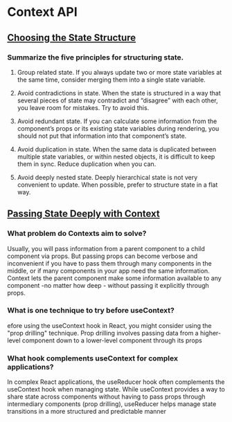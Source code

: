 # Context API

## [Choosing the State Structure](https://react.dev/learn/choosing-the-state-structure)

### Summarize the five principles for structuring state.

1. Group related state. If you always update two or more state variables at the same time, consider merging them into a single state variable.

1. Avoid contradictions in state. When the state is structured in a way that several pieces of state may contradict and “disagree” with each other, you leave room for mistakes. Try to avoid this.
1. Avoid redundant state. If you can calculate some information from the component’s props or its existing state variables during rendering, you should not put that information into that component’s state.
1. Avoid duplication in state. When the same data is duplicated between multiple state variables, or within nested objects, it is difficult to keep them in sync. Reduce duplication when you can.
1. Avoid deeply nested state. Deeply hierarchical state is not very convenient to update. When possible, prefer to structure state in a flat way.

## [Passing State Deeply with Context](https://react.dev/learn/passing-data-deeply-with-context)




### What problem do Contexts aim to solve?

Usually, you will pass information from a parent component to a child component via props. But passing props can become verbose and inconvenient if you have to pass them through many components in the middle, or if many components in your app need the same information. Context lets the parent component make some information available to any component -no matter how deep - without passing it explicitly through props.



### What is one technique to try before useContext?

efore using the useContext hook in React, you might consider using the "prop drilling" technique. Prop drilling involves passing data from a higher-level component down to a lower-level component through its props

### What hook complements useContext for complex applications?

In complex React applications, the useReducer hook often complements the useContext hook when managing state. While useContext provides a way to share state across components without having to pass props through intermediary components (prop drilling), useReducer helps manage state transitions in a more structured and predictable manner